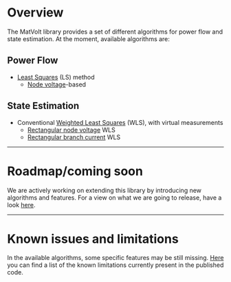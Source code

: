 # Overview

The MatVolt library provides a set of different algorithms for power flow and state estimation. 
At the moment, available algorithms are: 

## Power Flow

- [Least Squares](../Theory/LSnotes) (LS) method
    - [Node voltage]()-based

## State Estimation

- Conventional [Weighted Least Squares](../Theory/WLSnotes) (WLS), with virtual measurements
    - [Rectangular node voltage]() WLS 
    - [Rectangular branch current]() WLS 

-------------------------------

# Roadmap/coming soon

We are actively working on extending this library by introducing new algorithms and features. For a view on what we are going to release, have a look [here](/To_do.md).

----------------------------

# Known issues and limitations

In the available algorithms, some specific features may be still missing. [Here](/Known_issues.md) you can find a list of the known limitations currently present in the published code. 